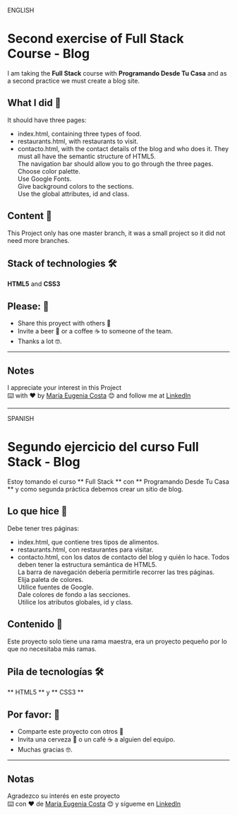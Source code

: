 ENGLISH

# Second exercise of Full Stack Course - Blog

I am taking the **Full Stack** course with **Programando Desde Tu Casa**  and as a second practice we must create a blog site.

## What I did 🚀
It should have three pages:
* index.html, containing three types of food.
* restaurants.html, with restaurants to visit.
* contacto.html, with the contact details of the blog and who does it.
They must all have the semantic structure of HTML5. <br> 
The navigation bar should allow you to go through the three pages. <br>
Choose color palette. <br>
Use Google Fonts. <br>
Give background colors to the sections. <br>
Use the global attributes, id and class.

## Content 🚀
This Project only has one master branch, it was a small project so it did not need more branches.

## Stack of technologies 🛠️

**HTML5** and **CSS3**


## Please: 🎁

* Share this proyect with others 📢
* Invite a beer 🍺 or a coffee ☕  to someone of the team. 
* Thanks a lot 🤓.

---
## Notes
I appreciate your interest in this Project <br/>
⌨️ with ❤️ by [María Eugenia Costa](https://github.com/eugenia1984) 😊 and follow me at [LinkedIn]( http://www.linkedin.com/in/maríaeugeniacosta) 

---

SPANISH

# Segundo ejercicio del curso Full Stack - Blog

Estoy tomando el curso ** Full Stack ** con ** Programando Desde Tu Casa ** y como segunda práctica debemos crear un sitio de blog.

## Lo que hice 🚀
Debe tener tres páginas:
* index.html, que contiene tres tipos de alimentos.
* restaurants.html, con restaurantes para visitar.
* contacto.html, con los datos de contacto del blog y quién lo hace.
Todos deben tener la estructura semántica de HTML5. <br>
La barra de navegación debería permitirle recorrer las tres páginas. <br>
Elija paleta de colores. <br>
Utilice fuentes de Google. <br>
Dale colores de fondo a las secciones. <br>
Utilice los atributos globales, id y class.

## Contenido 🚀
Este proyecto solo tiene una rama maestra, era un proyecto pequeño por lo que no necesitaba más ramas.

## Pila de tecnologías 🛠️

** HTML5 ** y ** CSS3 **


## Por favor: 🎁

* Comparte este proyecto con otros 📢
* Invita una cerveza 🍺 o un café ☕ a alguien del equipo.
* Muchas gracias 🤓.

---
## Notas
Agradezco su interés en este proyecto <br/>
⌨️ con ❤️ de [María Eugenia Costa](https://github.com/eugenia1984) 😊 y sígueme en [LinkedIn](http://www.linkedin.com/in/maríaeugeniacosta)